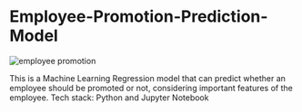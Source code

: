 # Employee-Promotion-Prediction-Model
![employee promotion](https://user-images.githubusercontent.com/98599230/152806927-c4d45cae-743d-45e8-967a-6353b2ea0acf.jpg)

This is a Machine Learning Regression model that can predict whether an employee should be promoted or not, considering important features of the employee.
Tech stack: Python and Jupyter Notebook
